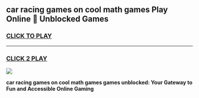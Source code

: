 
## car racing games on cool math games Play Online 👋 Unblocked Games
<h3>
<a href="https://news.freeplayer.one?title=car_racing_games_on_cool_math_games&ref=17CMG">CLICK TO PLAY</a></h3>
<hr>

<h3>
<a href="https://news.freeplayer.one?title=car_racing_games_on_cool_math_games&ref=17CMG">CLICK 2 PLAY</a>
  
</h3>

<a href="https://news.freeplayer.one?title=car_racing_games_on_cool_math_games&ref=17CMG/"><img src="https://clearcache.store/games.png"></a>


**car racing games on cool math games games unblocked: Your Gateway to Fun and Accessible Online Gaming**
